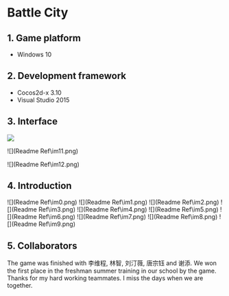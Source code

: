 # Battle City
## 1. Game platform
- Windows 10

## 2. Development framework
- Cocos2d-x 3.10
- Visual Studio 2015

## 3. Interface

![](https://github.com/XuyangGuo/BattleCity/blob/master/Readme%20Ref/im10.png)

![](Readme Ref\im11.png)

![](Readme Ref\im12.png)

## 4. Introduction

![](Readme Ref\im0.png)
![](Readme Ref\im1.png)
![](Readme Ref\im2.png)
![](Readme Ref\im3.png)
![](Readme Ref\im4.png)
![](Readme Ref\im5.png)
![](Readme Ref\im6.png)
![](Readme Ref\im7.png)
![](Readme Ref\im8.png)
![](Readme Ref\im9.png)

## 5. Collaborators
The game was finished with 李维程, 林智, 刘汀薇, 唐宗钰 and 谢添. We won the first place in the  freshman summer training in our school by the game. Thanks for my hard working teammates. I miss the days when we are together.

